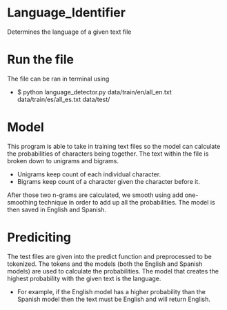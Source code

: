 # Language_Identifier
Determines the language of a given text file
# Run the file
The file can be ran in terminal using
- $ python language_detector.py data/train/en/all_en.txt data/train/es/all_es.txt data/test/
# Model
This program is able to take in training text files so the model can calculate the probabilities of characters being together. The text within the file is broken down to unigrams and bigrams.
- Unigrams keep count of each individual character.
- Bigrams keep count of a character given the character before it.

After those two n-grams are calculated, we smooth using add one-smoothing technique in order to add up all the probabilities. The model is then saved in English and Spanish.
# Prediciting 
The test files are given into the predict function and preprocessed to be tokenized. The tokens and the models (both the English and Spanish models) are used to calculate the probabilities. The model that creates the highest probability with the given text is the language.
- For example, if the English model has a higher probability than the Spanish model then the text must be English and will return English.
